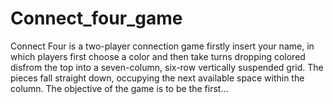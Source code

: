 # Connect_four_game
Connect Four is a two-player connection game firstly insert your name, in which players first choose a color and then take turns dropping colored disfrom the top into a seven-column, six-row vertically suspended grid. The pieces fall straight down, occupying the next available space within the column. The objective of the game is to be the first…
